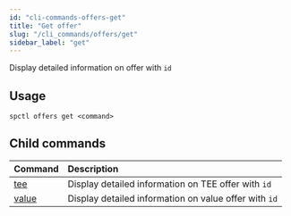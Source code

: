 ```yaml
---
id: "cli-commands-offers-get"
title: "Get offer"
slug: "/cli_commands/offers/get"
sidebar_label: "get"
---
```


Display detailed information on offer with `id`

## Usage

```
spctl offers get <command>
```

## Child commands

|**Command**|**Description**|
| :- | :- |
|[tee](/developers/cli_commands/offers/get/tee)|Display detailed information on TEE offer with `id`|
|[value](/developers/cli_commands/offers/get/value)|Display detailed information on value offer with `id`|